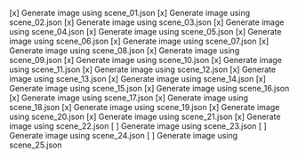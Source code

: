 [x] Generate image using scene_01.json
[x] Generate image using scene_02.json
[x] Generate image using scene_03.json
[x] Generate image using scene_04.json
[x] Generate image using scene_05.json
[x] Generate image using scene_06.json
[x] Generate image using scene_07.json
[x] Generate image using scene_08.json
[x] Generate image using scene_09.json
[x] Generate image using scene_10.json
[x] Generate image using scene_11.json
[x] Generate image using scene_12.json
[x] Generate image using scene_13.json
[x] Generate image using scene_14.json
[x] Generate image using scene_15.json
[x] Generate image using scene_16.json
[x] Generate image using scene_17.json
[x] Generate image using scene_18.json
[x] Generate image using scene_19.json
[x] Generate image using scene_20.json
[x] Generate image using scene_21.json
[x] Generate image using scene_22.json
[ ] Generate image using scene_23.json
[ ] Generate image using scene_24.json
[ ] Generate image using scene_25.json